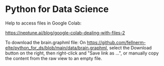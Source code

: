 # Python for Data Science



Help to access files in Google Colab:

https://neptune.ai/blog/google-colab-dealing-with-files-2


To download the brain.graphml file:
On https://github.com/fellnerm-elte/python_for_ds/blob/main/data/brain.graphml, select the Download button on the right, then right-click and "Save link as ...", or manually copy the content from the raw view to an empty file.
